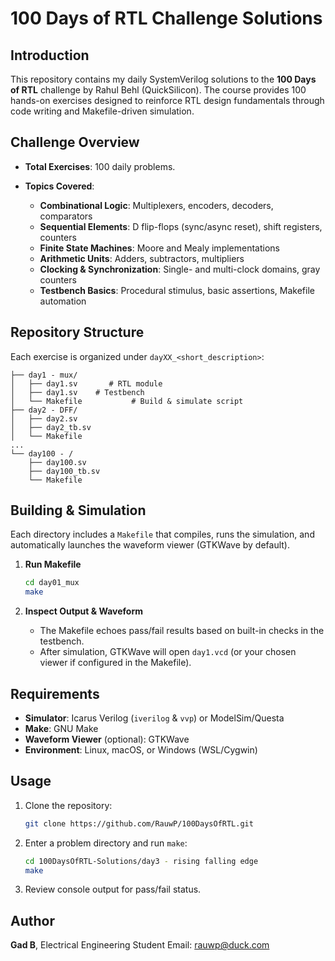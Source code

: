# 100 Days of RTL Challenge Solutions

## Introduction

This repository contains my daily SystemVerilog solutions to the **100 Days of RTL** challenge by Rahul Behl (QuickSilicon). The course provides 100 hands-on exercises designed to reinforce RTL design fundamentals through code writing and Makefile-driven simulation.

## Challenge Overview

* **Total Exercises**: 100 daily problems.
* **Topics Covered**:

  * **Combinational Logic**: Multiplexers, encoders, decoders, comparators
  * **Sequential Elements**: D flip-flops (sync/async reset), shift registers, counters
  * **Finite State Machines**: Moore and Mealy implementations
  * **Arithmetic Units**: Adders, subtractors, multipliers
  * **Clocking & Synchronization**: Single- and multi-clock domains, gray counters
  * **Testbench Basics**: Procedural stimulus, basic assertions, Makefile automation

## Repository Structure

Each exercise is organized under `dayXX_<short_description>`:

```
├── day1 - mux/
│   ├── day1.sv       # RTL module
│   ├── day1.sv    # Testbench
│   └── Makefile           # Build & simulate script
├── day2 - DFF/
│   ├── day2.sv
│   ├── day2_tb.sv
│   └── Makefile
...
└── day100 - /
    ├── day100.sv
    ├── day100_tb.sv
    └── Makefile
```

## Building & Simulation

Each directory includes a `Makefile` that compiles, runs the simulation, and automatically launches the waveform viewer (GTKWave by default).

1. **Run Makefile**

   ```bash
   cd day01_mux
   make
   ```
2. **Inspect Output & Waveform**

   * The Makefile echoes pass/fail results based on built-in checks in the testbench.
   * After simulation, GTKWave will open `day1.vcd` (or your chosen viewer if configured in the Makefile).

## Requirements

* **Simulator**: Icarus Verilog (`iverilog` & `vvp`) or ModelSim/Questa
* **Make**: GNU Make
* **Waveform Viewer** (optional): GTKWave
* **Environment**: Linux, macOS, or Windows (WSL/Cygwin)

## Usage

1. Clone the repository:

   ```bash
   git clone https://github.com/RauwP/100DaysOfRTL.git
   ```
2. Enter a problem directory and run `make`:

   ```bash
   cd 100DaysOfRTL-Solutions/day3 - rising falling edge
   make
   ```
3. Review console output for pass/fail status.

## Author

**Gad B**, Electrical Engineering Student
Email: [rauwp@duck.com](mailto:rauwp@duck.com)
